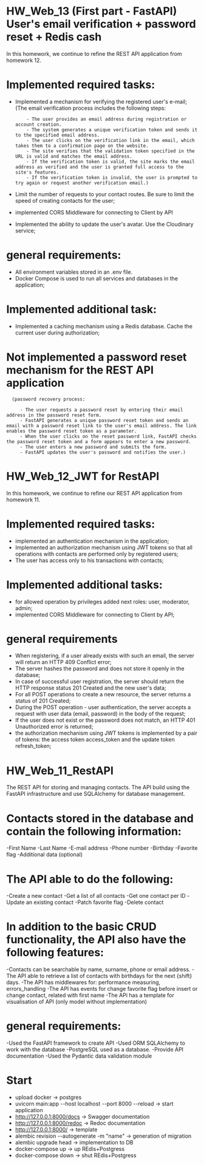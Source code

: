 # HW_Web_13 (First part - FastAPI) User's email verification + password reset + Redis cash
In this homework, we continue to refine the REST API application from homework 12.

# Implemented required tasks:
- Implemented a mechanism for verifying the registered user's e-mail; 
      (The email verification process includes the following steps:

          - The user provides an email address during registration or account creation.
          - The system generates a unique verification token and sends it to the specified email address.
          - The user clicks on the verification link in the email, which takes them to a confirmation page on the website.
          - The site verifies that the validation token specified in the URL is valid and matches the email address.
          - If the verification token is valid, the site marks the email address as verified and the user is granted full access to the site's features.
          - If the verification token is invalid, the user is prompted to try again or request another verification email.)

- Limit the number of requests to your contact routes. Be sure to limit the speed of creating contacts for the user; 
- implemented  CORS Middleware for connecting to Client by API
- Implemented the ability to update the user's avatar. Use the Cloudinary service;

# general requirements:
- All environment variables stored in an .env file.
- Docker Compose is used to run all services and databases in the application;

# Implemented additional task:
- Implemented a caching mechanism using a Redis database. Cache the current user during authorization;

# Not implemented a password reset mechanism for the REST API application
      (password recovery process:

         - The user requests a password reset by entering their email address in the password reset form.
         - FastAPI generates a unique password reset token and sends an email with a password reset link to the user's email address. The link enables the password reset token as a parameter.
         - When the user clicks on the reset password link, FastAPI checks the password reset token and a form appears to enter a new password.
         - The user enters a new password and submits the form.
         - FastAPI updates the user's password and notifies the user.)


# HW_Web_12_JWT for RestAPI
In this homework, we continue to refine our REST API application from homework 11.

# Implemented required tasks:
- implemented an authentication mechanism in the application;
- Implemented an authorization mechanism using JWT tokens 
so that all operations with contacts are performed only by registered users;
- The user has access only to his transactions with contacts;

# Implemented additional tasks:
- for allowed operation  by privileges added next roles: user, moderator, admin;
- implemented  CORS Middleware for connecting to Client by API;


# general requirements
- When registering, if a user already exists with such an email, the server will return an HTTP 409 Conflict error;
- The server hashes the password and does not store it openly in the database;
- In case of successful user registration, the server should return the HTTP response status 201 Created and the new user's data;
- For all POST operations to create a new resource, the server returns a status of 201 Created;
- During the POST operation - user authentication, 
the server accepts a request with user data (email, password) in the body of the request;
- If the user does not exist or the password does not match, an HTTP 401 Unauthorized error is returned;
- the authorization mechanism using JWT tokens is implemented by 
a pair of tokens: the access token access_token and the update token refresh_token;



# HW_Web_11_RestAPI
The REST API for storing and managing contacts. 
The API build using the FastAPI infrastructure and use SQLAlchemy for database management.

# Contacts stored in the database and contain the following information:
-First Name
-Last Name
-E-mail address
-Phone number
-Birthday
-Favorite flag
-Additional data (optional)


# The API able to do the following:
-Create a new contact
-Get a list of all contacts
-Get one contact per ID
-Update an existing contact
-Patch favorite flag
-Delete contact

# In addition to the basic CRUD functionality, the API also have the following features:
-Contacts can be searchable by name, surname, phone or email address.
-The API able to retrieve a list of contacts with birthdays for the next {shift} days.
-The API has middlewares for: performance measuring, errors_handling
-The API has events for change favorite flag before insert or change contact, related with first name
-The APi has a template for visualisation of API (only model without implementation)


# general requirements:
-Used the FastAPI framework to create API
-Used ORM SQLAlchemy to work with the database
-PostgreSQL used as a database.
-Provide API documentation
-Used the Pydantic data validation module

# Start
- upload docker -> postgres
- uvicorn main:app --host localhost --port 8000 --reload  -> start application 
- http://127.0.0.1:8000/docs -> Swagger documentation
- http://127.0.0.1:8000/redoc -> Redoc documentation
- http://127.0.0.1:8000/ -> template
- alembic revision --autogenerate -m "name" -> generation of migration
- alembic upgrade head -> implementation to DB 
- docker-compose up -> up REdis+Postgress
- docker-compose down -> shut REdis+Postgress